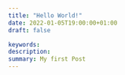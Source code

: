 ```yaml
---
title: "Hello World!"
date: 2022-01-05T19:00:00+01:00
draft: false

keywords: 
description:
summary: My first Post
---
```

